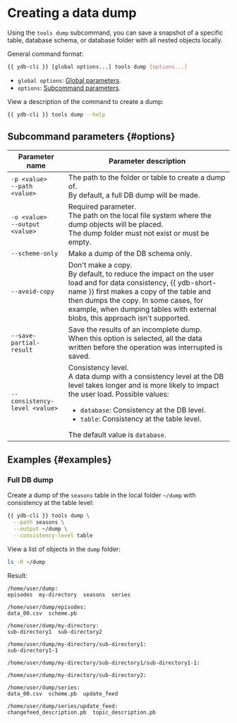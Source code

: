 # Creating a data dump

Using the `tools dump` subcommand, you can save a snapshot of a specific table, database schema, or database folder with all nested objects locally.

General command format:

```bash
{{ ydb-cli }} [global options...] tools dump [options...]
```

* `global options`: [Global parameters](../../../commands/global-options.md).
* `options`: [Subcommand parameters](#options).

View a description of the command to create a dump:

```bash
{{ ydb-cli }} tools dump --help
```

## Subcommand parameters {#options}

| Parameter name | Parameter description |
| --- | --- |
| `-p <value>`<br/>`--path <value>` | The path to the folder or table to create a dump of.<br/>By default, a full DB dump will be made. |
| `-o <value>`<br/>`--output <value>` | Required parameter.<br/>The path on the local file system where the dump objects will be placed.<br/>The dump folder must not exist or must be empty. |
| `--scheme-only` | Make a dump of the DB schema only. |
| `--avoid-copy` | Don't make a copy.<br/>By default, to reduce the impact on the user load and for data consistency, {{ ydb-short-name }} first makes a copy of the table and then dumps the copy. In some cases, for example, when dumping tables with external blobs, this approach isn't supported. |
| `--save-partial-result` | Save the results of an incomplete dump.<br/>When this option is selected, all the data written before the operation was interrupted is saved. |
| `--consistency-level <value>` | Consistency level.<br/>A data dump with a consistency level at the DB level takes longer and is more likely to impact the user load. Possible values:<br/><ul><li>`database`: Consistency at the DB level.</li><li>`table`: Consistency at the table level.</li></ul>The default value is `database`. |

## Examples {#examples}

### Full DB dump

Create a dump of the `seasons` table in the local folder `~/dump` with consistency at the table level:

```bash
{{ ydb-cli }} tools dump \
  --path seasons \
  --output ~/dump \
  --consistency-level table
```

View a list of objects in the `dump` folder:

```bash
ls -R ~/dump
```

Result:

```text
/home/user/dump:
episodes  my-directory  seasons  series

/home/user/dump/episodes:
data_00.csv  scheme.pb

/home/user/dump/my-directory:
sub-directory1  sub-directory2

/home/user/dump/my-directory/sub-directory1:
sub-directory1-1

/home/user/dump/my-directory/sub-directory1/sub-directory1-1:

/home/user/dump/my-directory/sub-directory2:

/home/user/dump/series:
data_00.csv  scheme.pb  update_feed

/home/user/dump/series/update_feed:
changefeed_description.pb  topic_description.pb
```
